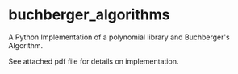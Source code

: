 buchberger_algorithms
=====================

A Python Implementation of a polynomial library and Buchberger's Algorithm.

See attached pdf file for details on implementation. 

